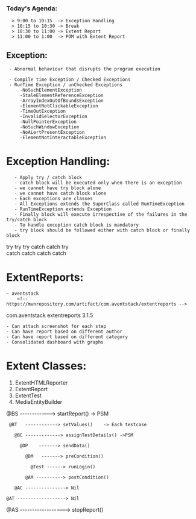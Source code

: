 ### Today's Agenda:
      > 9:00 to 10:15  -> Exception Handling
      > 10:15 to 10:30 -> Break
      > 10:30 to 11:00 -> Extent Report
      > 11:00 to 1:00  -> POM with Extent Report 

## Exception:
     - Abnormal behaviour that disrupts the program execution

     - Compile time Exception / Checked Exceptions
     - RunTime Exception / unChecked Exceptions
         -NoSuchElementException
         -StaleElementReferenceException
         -ArrayIndexOutOfBoundsException
         -ElementNotClickableException
         -TimeOutException
         -InvalidSelectorException
         -NullPointerException
         -NoSuchWindowException
         -NoALertPresentException
         -ElementNotInteractableException

# Exception Handling:
       - Apply try / catch block
       - catch block will be executed only when there is an exception
       - we cannot have try block alone
       - we cannot have catch block alone
       - Each exceptions are classes
       - All Exceptions extends the SuperClass called RunTimeException
       - RunTimeException extends Exception
       - Finally block will execute irrespective of the failures in the try/catch block
       - To handle exception catch block is mandatory
       - try block should be followed either with catch block or finally block


 try        try          try
 catch      catch            try   
            catch            catch
            catch        catch


# ExtentReports:

    - aventstack
        <!-- https://mvnrepository.com/artifact/com.aventstack/extentreports -->
<dependency>
    <groupId>com.aventstack</groupId>
    <artifactId>extentreports</artifactId>
    <version>3.1.5</version>
</dependency>
    
    - Can attach screenshot for each step
    - Can have report based on different author
    - Can have report based on different category
    - Consolidated dashboard with graphs

 Extent Classes:
 =================
   1. ExtentHTMLReporter
   2. ExtentReport
   3. ExtentTest
   4. MediaEntityBuilder  


   @BS     ------------> startReport() -> PSM

     @BT   ------------> setValues()    -> Each testcase
       
       @BC -------------> assignTestDetails() ->PSM

         @DP    -------> sendData() 

           @BM   -------> preCondition()

             @Test ------> runLogin()

           @AM ----------> postCondition()

       @AC ---------------> Nil

    @AT ------------------> Nil

@AS     ------------------> stopReport()      


            


       
